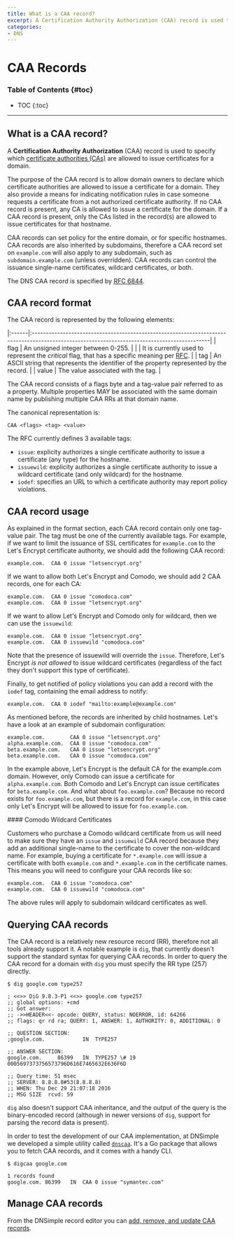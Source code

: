 ```yaml
---
title: What is a CAA record?
excerpt: A Certification Authority Authorization (CAA) record is used to specify which certificate authorities (CAs) are allowed to issue certificates for a domain.
categories:
- DNS
---
```


# CAA Records

### Table of Contents {#toc}

* TOC
{:toc}

---

## What is a CAA record?

A **Certification Authority Authorization** (CAA) record is used to specify which [certificate authorities (CAs)](/articles/what-is-certificate-authority/) are allowed to issue certificates for a domain.

The purpose of the CAA record is to allow domain owners to declare which certificate authorities are allowed to issue a certificate for a domain. They also provide a means for indicating notification rules in case someone requests a certificate from a not authorized certificate authority. If no CAA record is present, any CA is allowed to issue a certificate for the domain. If a CAA record is present, only the CAs listed in the record(s) are allowed to issue certificates for that hostname.

CAA records can set policy for the entire domain, or for specific hostnames. CAA records are also inherited by subdomains, therefore a CAA record set on `example.com` will also apply to any subdomain, such as `subdomain.example.com` (unless overridden). CAA records can control the issuance single-name certificates, wildcard certificates, or both.

The DNS CAA record is specified by [RFC 6844](https://tools.ietf.org/html/rfc6844).


## CAA record format

The CAA record is represented by the following elements:

|:------|:---------------------------------------------------------------------------------------------------------------------------------------------|
| flag  | An unsigned integer between 0-255.                                                                                                           |
|       | It is currently used to represent the _critical_ flag, that has a specific meaning per [RFC](https://tools.ietf.org/html/rfc6844#section-3). |
| tag   | An ASCII string that represents the identifier of the property represented by the record.                                                    |
| value | The value associated with the tag.                                                                                                           |

The CAA record consists of a flags byte and a tag-value pair referred to as a property. Multiple properties MAY be associated with the same domain name by publishing multiple CAA RRs at that domain name.

The canonical representation is:

    CAA <flags> <tag> <value>

The RFC currently defines 3 available tags:

- `issue`: explicity authorizes a single certificate authority to issue a certificate (any type) for the hostname.
- `issuewild`: explicity authorizes a single certificate authority to issue a wildcard certificate (and only wildcard) for the hostname.
- `iodef`: specifies an URL to which a certificate authority may report policy violations.


## CAA record usage

As explained in the format section, each CAA record contain only one tag-value pair. The tag must be one of the currently available tags. For example, if we want to limit the issuance of SSL certificates for `example.com` to the Let's Encrypt certificate authority, we should add the following CAA record:

    example.com.  CAA 0 issue "letsencrypt.org"

If we want to allow both Let's Encrypt and Comodo, we should add 2 CAA records, one for each CA:

    example.com.  CAA 0 issue "comodoca.com"
    example.com.  CAA 0 issue "letsencrypt.org"

If we want to allow Let's Encrypt and Comodo only for wildcard, then we can use the `issuewild`:

    example.com.  CAA 0 issue "letsencrypt.org"
    example.com.  CAA 0 issuewild "comodoca.com"

Note that the presence of issuewild will override the `issue`. Therefore, Let's Encrypt _is not allowed_ to issue wildcard certificates (regardless of the fact they don't support this type of certificate).

Finally, to get notified of policy violations you can add a record with the `iodef` tag, containing the email address to notify:

    example.com.  CAA 0 iodef "mailto:example@example.com"

As mentioned before, the records are inherited by child hostnames. Let's have a look at an example of subdomain configuration:

    example.com.        CAA 0 issue "letsencrypt.org"
    alpha.example.com.  CAA 0 issue "comodoca.com"
    beta.example.com.   CAA 0 issue "letsencrypt.org"
    beta.example.com.   CAA 0 issue "comodoca.com"

In the example above, Let's Encrypt is the default CA for the example.com domain. However, only Comodo can issue a certificate for `alpha.example.com`. Both Comodo and Let's Encrypt can issue certificates for `beta.example.com`. And what about `foo.example.com`? Because no record exists for `foo.example.com`, but there is a record for `example.com`, in this case only Let's Encrypt will be allowed to issue for `foo.example.com`.

<note>
#### Comodo Wildcard Certificates

Customers who purchase a Comodo wildcard certificate from us will need to make sure they have an `issue` and `issuewild` CAA record because they add an additional single-name to the certificate to cover the non-wildcard name. For example, buying a certificate for `*.example.com` will issue a certificate with both `example.com` and `*.example.com` in the certificate names. This means you will need to configure your CAA records like so:

    example.com.  CAA 0 issue "comodoca.com"
    example.com.  CAA 0 issuewild "comodoca.com"

The above rules will apply to subdomain wildcard certificates as well.
</note>

## Querying CAA records

The CAA record is a relatively new resource record (RR), therefore not all tools already support it. A notable example is `dig`, that currently doesn't support the standard syntax for querying CAA records. In order to query the CAA record for a domain with `dig` you must specify the RR type (257) directly.

```
$ dig google.com type257

; <<>> DiG 9.8.3-P1 <<>> google.com type257
;; global options: +cmd
;; Got answer:
;; ->>HEADER<<- opcode: QUERY, status: NOERROR, id: 64266
;; flags: qr rd ra; QUERY: 1, ANSWER: 1, AUTHORITY: 0, ADDITIONAL: 0

;; QUESTION SECTION:
;google.com.            IN  TYPE257

;; ANSWER SECTION:
google.com.     86399   IN  TYPE257 \# 19 0005697373756573796D616E7465632E636F6D

;; Query time: 51 msec
;; SERVER: 8.8.8.8#53(8.8.8.8)
;; WHEN: Thu Dec 29 21:07:18 2016
;; MSG SIZE  rcvd: 59
```

`dig` also doesn't support CAA inheritance, and the output of the query is the binary-encoded record (although in newer versions of `dig`, support for parsing the record data is present).

In order to test the development of our CAA implementation, at DNSimple we developed a simple utility called [`dnscaa`](https://github.com/weppos/dnscaa). It's a Go package that allows you to fetch CAA records, and it comes with a handy CLI.

```
$ digcaa google.com

1 records found
google.com. 86399   IN  CAA 0 issue "symantec.com"
```

## Manage CAA records

From the DNSimple record editor you can [add, remove, and update CAA records](/articles/manage-caa-record).
